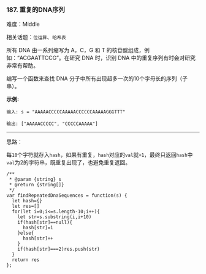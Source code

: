 ### 187. 重复的DNA序列

难度：Middle

相关话题：`位运算`、`哈希表`

所有 DNA 由一系列缩写为 A，C，G 和 T 的核苷酸组成，例如：&ldquo;ACGAATTCCG&rdquo;。在研究 DNA 时，识别 DNA 中的重复序列有时会对研究非常有帮助。



编写一个函数来查找 DNA 分子中所有出现超多一次的10个字母长的序列（子串）。



**示例:** 



```
输入: s = "AAAAACCCCCAAAAACCCCCCAAAAAGGGTTT"

输出: ["AAAAACCCCC", "CCCCCAAAAA"]
```



-----

思路：

每`10`个字符就存入`hash`，如果有重复，`hash`对应的`val`就`+1`，最终只返回`hash`中`val`为2的字符串，既重复出现了，也避免重复返回。

```
/**
 * @param {string} s
 * @return {string[]}
 */
var findRepeatedDnaSequences = function(s) {
  let hash={}
  let res=[]
  for(let i=0;i<=s.length-10;i++){
    let str=s.substring(i,i+10)
    if(hash[str]==null){
      hash[str]=1
    }else{
      hash[str]++
    }
    if(hash[str]===2)res.push(str)
  }
  return res
};
```

